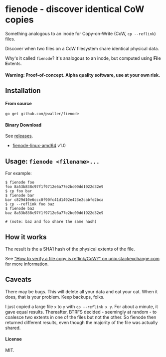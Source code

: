 fienode - discover identical CoW copies
=======================================

Something analogous to an inode for Copy-on-Write (CoW, `cp --reflink`) files.

Discover when two files on a CoW filesystem share identical physical data.

Why's it called `fienode`? It's analogous to an inode,
but computed using **Fi**le **E**xtents.

#### Warning: Proof-of-concept. Alpha quality software, use at your own risk.

## Installation

#### From source

```
go get github.com/pwaller/fienode
```

#### Binary Download

See [releases](https://github.com/pwaller/fienode/releases/).

* [fienode-linux-amd64]( https://github.com/pwaller/fienode/releases/download/v1.0/fienode-linux-amd64) v1.0

## Usage: `fienode <filename>...`

For example:

```
$ fienode foo
foo 8a53b838c97f1f9712e6a77e2bc00dd1922d32e9
$ cp foo bar
$ fienode bar
bar c829d10e6ccc0f90fc41d1492e423e2cabfe2bca
$ cp --reflink foo baz
$ fienode baz
baz 8a53b838c97f1f9712e6a77e2bc00dd1922d32e9

# (note: baz and foo share the same hash)
```

## How it works

The result is the a SHA1 hash of the physical extents of the file.

See
["How to verify a file copy is reflink/CoW?" on unix.stackexchange.com](http://unix.stackexchange.com/a/277033/26224)
for more information.

## Caveats

There may be bugs. This will delete all your data and eat your cat.
When it does, that is your problem. Keep backups, folks.

I just copied a large file `x` to `y` with `cp --reflink x y`. For about a
minute, it gave equal results. Thereafter, BTRFS decided - seemingly at
random - to coalesce two extents in one of the files but not the other.
So fienode then returned different results, even though the majority of the
file was actually shared.

#### License

MIT.
